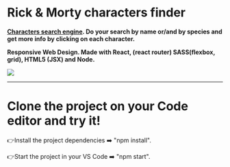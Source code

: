 # Rick & Morty characters finder

<b>[Characters search engine](https://barbaramoran.github.io/rick-morty-characters/#/). Do your search by name or/and by species and get more info by clicking on each character. 
  
Responsive Web Design.
Made with React, (react router) SASS(flexbox, grid), HTML5 (JSX) and Node.</b>

<a target="_blank" href="https://barbaramoran.github.io/rick-morty-characters/#/"><img src="https://i.postimg.cc/sXV7vtzV/Sin-t-tulo.png"/></a>

***
# Clone the project on your Code editor and try it!

👉Install the project dependencies ➡️ "npm install".

👉Start the project in your VS Code ➡️ "npm start".
